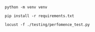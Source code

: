     python -m venv venv

    pip install -r requirements.txt

    locust -f ./testing/perfomence_test.py

